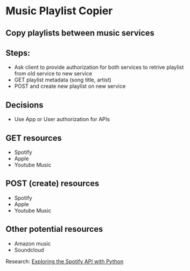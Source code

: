 # Music Playlist Copier
## Copy playlists between music services

## Steps:
- Ask client to provide authorization for both services to retrive playlist from old service to new service
- GET playlist metadata (song title, artist) 
- POST and create new playlist on new service

## Decisions 
- Use App or User authorization for APIs

## GET resources
- Spotify 
- Apple
- Youtube Music

## POST (create) resources
- Spotify
- Apple
- Youtube Music


## Other potential resources
- Amazon music
- Soundcloud


Research:
[Exploring the Spotify API with Python](https://stmorse.github.io/journal/spotify-api.html)